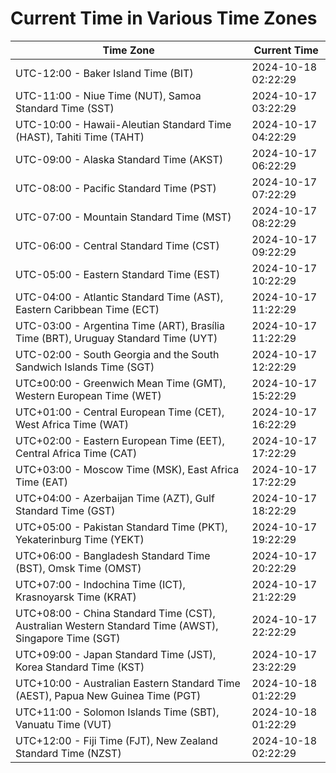 # Current Time in Various Time Zones

| Time Zone | Current Time |
|-----------|--------------|
| UTC-12:00 - Baker Island Time (BIT) | 2024-10-18 02:22:29 |
| UTC-11:00 - Niue Time (NUT), Samoa Standard Time (SST) | 2024-10-17 03:22:29 |
| UTC-10:00 - Hawaii-Aleutian Standard Time (HAST), Tahiti Time (TAHT) | 2024-10-17 04:22:29 |
| UTC-09:00 - Alaska Standard Time (AKST) | 2024-10-17 06:22:29 |
| UTC-08:00 - Pacific Standard Time (PST) | 2024-10-17 07:22:29 |
| UTC-07:00 - Mountain Standard Time (MST) | 2024-10-17 08:22:29 |
| UTC-06:00 - Central Standard Time (CST) | 2024-10-17 09:22:29 |
| UTC-05:00 - Eastern Standard Time (EST) | 2024-10-17 10:22:29 |
| UTC-04:00 - Atlantic Standard Time (AST), Eastern Caribbean Time (ECT) | 2024-10-17 11:22:29 |
| UTC-03:00 - Argentina Time (ART), Brasília Time (BRT), Uruguay Standard Time (UYT) | 2024-10-17 11:22:29 |
| UTC-02:00 - South Georgia and the South Sandwich Islands Time (SGT) | 2024-10-17 12:22:29 |
| UTC±00:00 - Greenwich Mean Time (GMT), Western European Time (WET) | 2024-10-17 15:22:29 |
| UTC+01:00 - Central European Time (CET), West Africa Time (WAT) | 2024-10-17 16:22:29 |
| UTC+02:00 - Eastern European Time (EET), Central Africa Time (CAT) | 2024-10-17 17:22:29 |
| UTC+03:00 - Moscow Time (MSK), East Africa Time (EAT) | 2024-10-17 17:22:29 |
| UTC+04:00 - Azerbaijan Time (AZT), Gulf Standard Time (GST) | 2024-10-17 18:22:29 |
| UTC+05:00 - Pakistan Standard Time (PKT), Yekaterinburg Time (YEKT) | 2024-10-17 19:22:29 |
| UTC+06:00 - Bangladesh Standard Time (BST), Omsk Time (OMST) | 2024-10-17 20:22:29 |
| UTC+07:00 - Indochina Time (ICT), Krasnoyarsk Time (KRAT) | 2024-10-17 21:22:29 |
| UTC+08:00 - China Standard Time (CST), Australian Western Standard Time (AWST), Singapore Time (SGT) | 2024-10-17 22:22:29 |
| UTC+09:00 - Japan Standard Time (JST), Korea Standard Time (KST) | 2024-10-17 23:22:29 |
| UTC+10:00 - Australian Eastern Standard Time (AEST), Papua New Guinea Time (PGT) | 2024-10-18 01:22:29 |
| UTC+11:00 - Solomon Islands Time (SBT), Vanuatu Time (VUT) | 2024-10-18 01:22:29 |
| UTC+12:00 - Fiji Time (FJT), New Zealand Standard Time (NZST) | 2024-10-18 02:22:29 |
